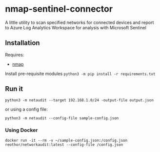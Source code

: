 # nmap-sentinel-connector

A little utility to scan specified networks for connected devices and report to Azure Log Analytics Workspace for analysis with Microsoft Sentinel

## Installation

Requires:

- [nmap](https://nmap.org)

Install pre-requisite modules `python3 -m pip install -r requirements.txt`

## Run it

`python3 -m netaudit --target 192.168.1.0/24 -output-file output.json`

or using a config file:

`python3 -m netaudit --config-file sample-config.json`

### Using Docker

`docker run -it --rm -v ~/sample-config.json:/config.json reothor/networkaudit:latest --config-file /config.json`
